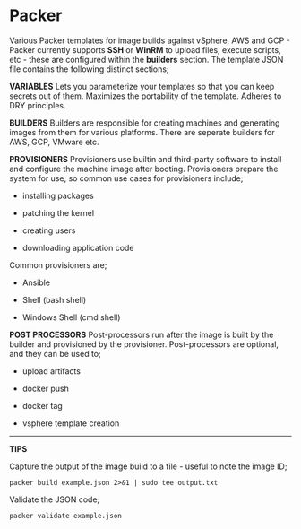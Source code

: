 # Packer
Various Packer templates for image builds against vSphere, AWS and GCP - Packer currently supports **SSH** or **WinRM** to upload files, execute scripts, etc - these are configured within the **builders** section. The template JSON file contains the following distinct sections;


**VARIABLES**
Lets you parameterize your templates so that you can keep secrets out of them. Maximizes the portability of the template. Adheres to DRY principles.


**BUILDERS**
Builders are responsible for creating machines and generating images from them for various platforms. There are seperate builders for AWS, GCP, VMware etc.


**PROVISIONERS**
Provisioners use builtin and third-party software to install and configure the machine image after booting. Provisioners prepare the system for use, so common use cases for provisioners include;

- installing packages

- patching the kernel

- creating users

- downloading application code

Common provisioners are;

- Ansible

- Shell (bash shell)

- Windows Shell (cmd shell)


**POST PROCESSORS**
Post-processors run after the image is built by the builder and provisioned by the provisioner. 
Post-processors are optional, and they can be used to; 

- upload artifacts

- docker push

- docker tag

- vsphere template creation

___


**TIPS**

Capture the output of the image build to a file - useful to note the image ID;

```
packer build example.json 2>&1 | sudo tee output.txt
```

Validate the JSON code;

```
packer validate example.json
```

